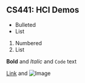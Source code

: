 ## CS441: HCI Demos

- Bulleted
- List

1. Numbered
2. List

**Bold** and _Italic_ and `Code` text

[Link](url) and ![Image](src)
